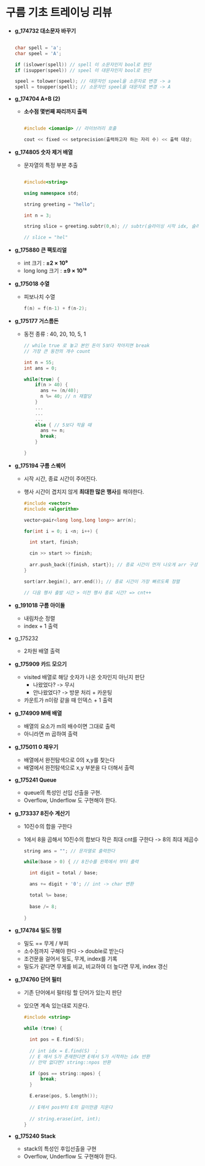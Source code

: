 # 구름 기초 트레이닝 리뷰

- **g_174732 대소문자 바꾸기**
    
    ```C++

    char spell = 'a';
    char speel = 'A';

    if (islower(spell)) // spell 이 소문자인지 bool로 판단
    if (isupper(speel)) // speel 이 대문자인지 bool로 판단

    speel = tolower(speel); // 대문자인 speel을 소문자로 변경 -> a
    spell = toupper(spell); // 소문자인 speel을 대문자로 변경 -> A
    ```

- **g_174704 A+B (2)**

  - **소수점 몇번째 짜리까지 출력**

    ```C++

    #include <iomanip> // 라이브러리 호출

    cout << fixed << setprecision(출력하고자 하는 자리 수) << 출력 대상;
    ```

- **g_174805 숫자 제거 배열**

  - 문자열의 특정 부분 추출 
    
    ```C++
    
    #include<string>

    using namespace std;
    
    string greeting = "hello";

    int n = 3;

    string slice = greeting.subtr(0,n); // subtr(슬라이싱 시작 idx, 슬라이싱 길이)

    // slice = "hel"
    ```

- **g_175880 큰 팩토리얼**

  - int 크기 : **±2 × 10⁹**
  - long long 크기 : **±9 × 10¹⁸**

- **g_175018 수열**
 
  - 피보나치 수열

    ```C++
    f(n) = f(n-1) + f(n-2); 
    ```  

- **g_175177 거스름돈**
  - 동전 종류 : 40, 20, 10, 5, 1

    ```C++
    // while true 로 놓고 본인 돈이 5보다 작아지면 break
    // 가장 큰 동전의 개수 count 

    int n = 55;
    int ans = 0;

    while(true) {
        if(n > 40) {
          ans += (n/40);
          n %= 40; // n 재할당
        } 
        ...
        ...
        ...
        else { // 5보다 작을 때
          ans += n;
          break;
        }

    }
    ```

- **g_175194 구름 스퀘어**
  - 시작 시간, 종료 시간이 주어진다.
  - 행사 시간이 겹치지 않게 **최대한 많은 행사**를 해야한다.
  
    ```C++
    #include <vector>
    #include <algorithm>

    vector<pair<long long,long long>> arr(n);

    for(int i = 0; i <n; i++) {

      int start, finish;

      cin >> start >> finish;
      
      arr.push_back({finish, start}); // 종료 시간이 먼저 나오게 arr 구성
    }

    sort(arr.begin(), arr.end()); // 종료 시간이 가장 빠르도록 정렬

    // 다음 행사 출발 시간 > 이전 행사 종료 시간? => cnt++
    ```

- **g_191018 구름 아이돌**

  - 내림차순 정렬
  - index + 1 출력

- g_175232

  - 2차원 배열 출력

- **g_175909 카드 모으기**

  - visited 배열로 해당 숫자가 나온 숫자인지 아닌지 판단
    - 나왔었다? -> 무시
    - 안나왔었다? -> 방문 처리 + 카운팅
  - 카운트가 n이랑 같을 때 인덱스 + 1 출력

- **g_174909 M배 배열**

  - 배열의 요소가 m의 배수이면 그대로 출력
  - 아니라면 m 곱하여 출력

- **g_175011 0 채우기**

  - 배열에서 완전탐색으로 0의 x,y를 찾는다
  - 배열에서 완전탐색으로 x,y 부분을 다 더해서 출력

- **g_175241 Queue**

  - queue의 특성인 선입 선출을 구현.
  - Overflow, Underflow 도 구현해야 한다.

- **g_173337 8진수 계산기**
  
  - 10진수의 합을 구한다
  - 1에서 8을 곱해서 10진수의 합보다 작은 최대 cnt를 구한다 -> 8의 최대 제곱수

    ```C++
    string ans = ""; // 문자열로 출력한다

    while(base > 0) { // 8진수를 왼쪽에서 부터 출력

      int digit = total / base;

      ans += digit + '0'; // int -> char 변환

      total %= base;
      
      base /= 8;
      
    }
    ```

- **g_174784 밀도 정렬**

  - 밀도 == 무게 / 부피 
  - 소수점까지 구해야 한다 -> double로 받는다
  - 조건문을 걸어서 밀도, 무게, index를 기록
  - 밀도가 같다면 무게를 비교, 비교하여 더 높다면 무게, index 갱신

- **g_174760 단어 필터**

  - 기존 단어에서 필터링 할 단어가 있는지 판단
  - 있으면 계속 있는대로 지운다.

    ```C++
    #include <string>

    while (true) {

      int pos = E.find(S);
      
      // int idx = E.find(S)  ;
      // E 에서 S가 존재한다면 E에서 S가 시작하는 idx 반환
      // 만약 없다면? string::npos 반환

      if (pos == string::npos) {
          break;
      }

      E.erase(pos, S.length());
      
      // E에서 pos부터 E의 길이만큼 지운다
      
      // string.erase(int, int);
    }
    ```

- **g_175240 Stack**

  - stack의 특성인 후입선출을 구현
  - Overflow, Underflow 도 구현해야 한다.